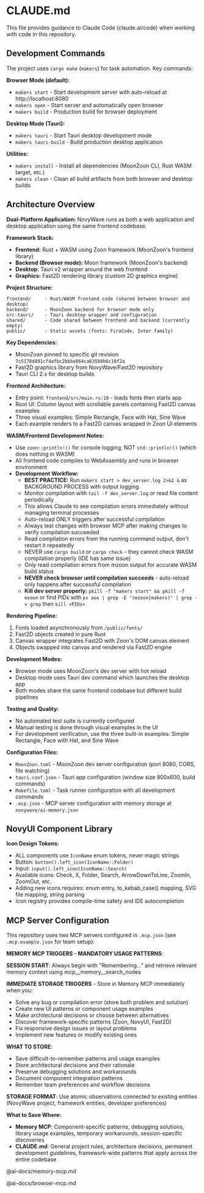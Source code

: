 # CLAUDE.md

This file provides guidance to Claude Code (claude.ai/code) when working with code in this repository.

## Development Commands

The project uses `cargo make` (`makers`) for task automation. Key commands:

**Browser Mode (default):**
- `makers start` - Start development server with auto-reload at http://localhost:8080
- `makers open` - Start server and automatically open browser
- `makers build` - Production build for browser deployment

**Desktop Mode (Tauri):**
- `makers tauri` - Start Tauri desktop development mode
- `makers tauri-build` - Build production desktop application

**Utilities:**
- `makers install` - Install all dependencies (MoonZoon CLI, Rust WASM target, etc.)
- `makers clean` - Clean all build artifacts from both browser and desktop builds

## Architecture Overview

**Dual-Platform Application:** NovyWave runs as both a web application and desktop application using the same frontend codebase.

**Framework Stack:**
- **Frontend:** Rust + WASM using Zoon framework (MoonZoon's frontend library)
- **Backend (Browser mode):** Moon framework (MoonZoon's backend)
- **Desktop:** Tauri v2 wrapper around the web frontend
- **Graphics:** Fast2D rendering library (custom 2D graphics engine)

**Project Structure:**
```
frontend/     - Rust/WASM frontend code (shared between browser and desktop)
backend/      - MoonZoon backend for browser mode only
src-tauri/    - Tauri desktop wrapper and configuration
shared/       - Code shared between frontend and backend (currently empty)
public/       - Static assets (fonts: FiraCode, Inter family)
```

**Key Dependencies:**
- MoonZoon pinned to specific git revision `7c5178d891cf4afbc2bbbe864ca63588b6c10f2a`
- Fast2D graphics library from NovyWave/Fast2D repository
- Tauri CLI 2.x for desktop builds

**Frontend Architecture:**
- Entry point: `frontend/src/main.rs:10` - loads fonts then starts app
- Root UI: Column layout with scrollable panels containing Fast2D canvas examples
- Three visual examples: Simple Rectangle, Face with Hat, Sine Wave
- Each example renders to a Fast2D canvas wrapped in Zoon UI elements

**WASM/Frontend Development Notes:**
- Use `zoon::println!()` for console logging, NOT `std::println!()` (which does nothing in WASM)
- All frontend code compiles to WebAssembly and runs in browser environment
- **Development Workflow:** 
  - **BEST PRACTICE:** Run `makers start > dev_server.log 2>&1 &` as BACKGROUND PROCESS with output logging
  - Monitor compilation with `tail -f dev_server.log` or read file content periodically
  - This allows Claude to see compilation errors immediately without managing terminal processes
  - Auto-reload ONLY triggers after successful compilation
  - Always test changes with browser MCP after making changes to verify compilation succeeded
  - Read compilation errors from the running command output, don't restart it repeatedly
  - NEVER use `cargo build` or `cargo check` - they cannot check WASM compilation properly (IDE has same issue)
  - Only read compilation errors from mzoon output for accurate WASM build status
  - **NEVER check browser until compilation succeeds** - auto-reload only happens after successful compilation
  - **Kill dev server properly:** `pkill -f "makers start" && pkill -f mzoon` or find PIDs with `ps aux | grep -E "(mzoon|makers)" | grep -v grep` then `kill <PIDs>`

**Rendering Pipeline:**
1. Fonts loaded asynchronously from `/public/fonts/`
2. Fast2D objects created in pure Rust
3. Canvas wrapper integrates Fast2D with Zoon's DOM canvas element
4. Objects swapped into canvas and rendered via Fast2D engine

**Development Modes:**
- Browser mode uses MoonZoon's dev server with hot reload
- Desktop mode uses Tauri dev command which launches the desktop app
- Both modes share the same frontend codebase but different build pipelines

**Testing and Quality:**
- No automated test suite is currently configured
- Manual testing is done through visual examples in the UI
- For development verification, use the three built-in examples: Simple Rectangle, Face with Hat, and Sine Wave

**Configuration Files:**
- `MoonZoon.toml` - MoonZoon dev server configuration (port 8080, CORS, file watching)
- `tauri.conf.json` - Tauri app configuration (window size 800x600, build commands)
- `Makefile.toml` - Task runner configuration with all development commands
- `.mcp.json` - MCP server configuration with memory storage at `novywave/ai-memory.json`

## NovyUI Component Library

**Icon Design Tokens:**
- ALL components use `IconName` enum tokens, never magic strings
- Button: `button().left_icon(IconName::Folder)` 
- Input: `input().left_icon(IconName::Search)`
- Available icons: Check, X, Folder, Search, ArrowDownToLine, ZoomIn, ZoomOut, etc.
- Adding new icons requires: enum entry, to_kebab_case() mapping, SVG file mapping, string parsing
- Icon registry provides compile-time safety and IDE autocompletion

## MCP Server Configuration

This repository uses two MCP servers configured in `.mcp.json` (see `.mcp.example.json` for team setup):

**MEMORY MCP TRIGGERS - MANDATORY USAGE PATTERNS**:

**SESSION START**: Always begin with "Remembering..." and retrieve relevant memory context using mcp__memory__search_nodes

**IMMEDIATE STORAGE TRIGGERS** - Store in Memory MCP immediately when you:
- Solve any bug or compilation error (store both problem and solution)
- Create new UI patterns or component usage examples  
- Make architectural decisions or choose between alternatives
- Discover framework-specific patterns (Zoon, NovyUI, Fast2D)
- Fix responsive design issues or layout problems
- Implement new features or modify existing ones

**WHAT TO STORE**:
- Save difficult-to-remember patterns and usage examples
- Store architectural decisions and their rationale  
- Preserve debugging solutions and workarounds
- Document component integration patterns
- Remember team preferences and workflow decisions

**STORAGE FORMAT**: Use atomic observations connected to existing entities (NovyWave project, framework entities, developer preferences)

**What to Save Where:**
- **Memory MCP**: Component-specific patterns, debugging solutions, library usage examples, temporary workarounds, session-specific discoveries
- **CLAUDE.md**: General project rules, architecture decisions, permanent development guidelines, framework-wide patterns that apply across the entire codebase

@ai-docs/memory-mcp.md

@ai-docs/browser-mcp.md